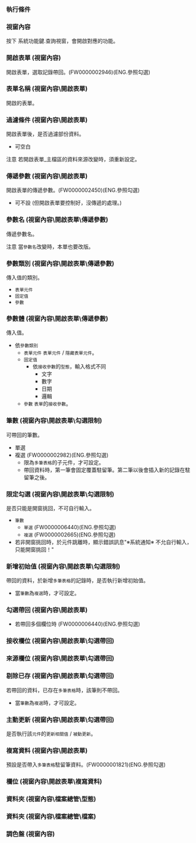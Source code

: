 ### <div id="valid">執行條件</div>

### <div id="query">視窗內容</div>
按下 <rte>系統功能鍵.查詢視窗</rte>，會開啟對應的功能。

### <div id="form">開啟表單 <path>(視窗內容)</path></div>
開啟表單，選取記錄帶回。<ic>(FW0000002946)(ENG.參照勾選)</ic>

### <div id="form_form">表單名稱 <path>(視窗內容\開啟表單)</path></div>
開啟的表單。

### <div id="form_filter">過濾條件 <path>(視窗內容\開啟表單)</path></div>
開啟表單後，是否過濾部份資料。
* 可空白

<ps>注意</ps> 若開啟表單_<rte>主檔區</rte>的資料來源改變時，須重新設定。

### <div id="form_param">傳遞參數 <path>(視窗內容\開啟表單)</path></div>
開啟表單的傳遞參數。<ic>(FW0000002450)(ENG.參照勾選)</ic>
* 可不設 (但開啟表單要控制好，沒傳遞的處理。)

### <div id="form_param_name">參數名 <path>(視窗內容\開啟表單\傳遞參數)</path></div>
傳遞參數名。

<ps>注意</ps> 當`參數名`改變時，本單也要改版。

### <div id="form_param_sourcetype">參數類別 <path>(視窗內容\開啟表單\傳遞參數)</path></div>
傳入值的類別。
* `表單元件`
* `固定值`
* `參數`

### <div id="form_param_source">參數體 <path>(視窗內容\開啟表單\傳遞參數)</path></div>
傳入值。
* 依`參數類別`
    * `表單元件`
        `表單元件` / `隱藏表單元件`。
    * `固定值`
        * 依`接收參數`的`型態`，輸入格式不同
            * 文字
            * 數字
            * 日期
            * 邏輯
    * `參數`
        `表單`的`接收參數`。

### <div id="form_choosetype">筆數 <path>(視窗內容\開啟表單\勾選限制)</path></div>
可帶回的筆數。
* 單選
* 複選 <ic>(FW0000002982)(ENG.參照勾選)</ic>
    * 限為`多筆表格`的子元件，才可設定。
    * 帶回資料時，第一筆會固定覆蓋駐留筆。第二筆以後會插入新的記錄在駐留筆之後。

### <div id="form_onlychoose">限定勾選 <path>(視窗內容\開啟表單\勾選限制)</path></div>
是否只能是開窗挑回，不可自行輸入。
* `筆數`
    * `單選` <ic>(FW0000006440)(ENG.參照勾選)</ic>
    * `複選` <ic>(FW0000002665)(ENG.參照勾選)</ic>
* 若非開窗挑回時，於<rte>元件跳離</rte>時，顯示錯誤訊息"※系統通知※ 不允自行輸入，只能開窗挑回！"

### <div id="form_appendinit">新增初始值 <path>(視窗內容\開啟表單\勾選限制)</path></div>
帶回的資料，於新增`多筆表格`的記錄時，是否執行新增初始值。
* 當`筆數`為`複選`時，才可設定。

### <div id="form_put">勾選帶回 <path>(視窗內容\開啟表單)</path></div>

* 若帶回多個欄位時 <ic>(FW0000006440)(ENG.參照勾選)</ic>

### <div id="form_put_ctrl">接收欄位 <path>(視窗內容\開啟表單\勾選帶回)</path></div>
### <div id="form_put_sourcefield">來源欄位 <path>(視窗內容\開啟表單\勾選帶回)</path></div>
### <div id="form_remove_duplicates">剔除已存 <path>(視窗內容\開啟表單\勾選帶回)</path></div>
若帶回的資料，已存在`多筆表格`時，該筆則不帶回。
* 當`筆數`為`複選`時，才可設定。

### <div id="form_run_relation_update">主動更新 <path>(視窗內容\開啟表單\勾選帶回)</path></div>
是否執行該`元件`的`更新相關值` / `被動更新`。

### <div id="form_copy">複寫資料 <path>(視窗內容\開啟表單)</path></div>
預設是否帶入`多筆表格`駐留筆資料。<ic>(FW0000001821)(ENG.參照勾選)</ic>

### <div id="form_copy_ctrl">欄位 <path>(視窗內容\開啟表單\複寫資料)</path></div>


### <div id="folder">資料夾 <path>(視窗內容\檔案總管\型態)</path></div>

### <div id="file">資料夾 <path>(視窗內容\檔案總管\檔案)</path></div>

### <div id="color">調色盤 <path>(視窗內容)</path></div>

